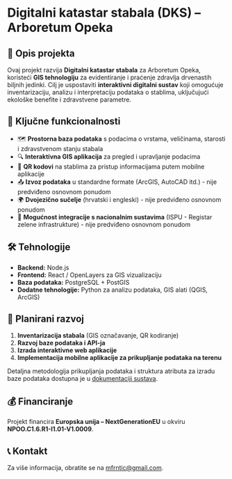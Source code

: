 # Digitalni katastar stabala (DKS) – Arboretum Opeka

## 📌 Opis projekta
Ovaj projekt razvija **Digitalni katastar stabala** za Arboretum Opeka, koristeći **GIS tehnologiju** za evidentiranje i praćenje zdravlja drvenastih biljnih jedinki. Cilj je uspostaviti **interaktivni digitalni sustav** koji omogućuje inventarizaciju, analizu i interpretaciju podataka o stablima, uključujući ekološke benefite i zdravstvene parametre.

## 🚀 Ključne funkcionalnosti
- 🗺 **Prostorna baza podataka** s podacima o vrstama, veličinama, starosti i zdravstvenom stanju stabala
- 🔍 **Interaktivna GIS aplikacija** za pregled i upravljanje podacima
- 📱 **QR kodovi** na stablima za pristup informacijama putem mobilne aplikacije
- 📤 **Izvoz podataka** u standardne formate (ArcGIS, AutoCAD itd.) - nije predviđeno osnovnom ponudom
- 🌍 **Dvojezično sučelje** (hrvatski i engleski) - nije predviđeno osnovnom ponudom
- 🔗 **Mogućnost integracije s nacionalnim sustavima** (ISPU - Registar zelene infrastrukture) - nije predviđeno osnovnom ponudom

## 🛠 Tehnologije
- **Backend:** Node.js
- **Frontend:** React / OpenLayers za GIS vizualizaciju
- **Baza podataka:** PostgreSQL + PostGIS
- **Dodatne tehnologije:** Python za analizu podataka, GIS alati (QGIS, ArcGIS)

## 📅 Planirani razvoj
1. **Inventarizacija stabala** (GIS označavanje, QR kodiranje)
2. **Razvoj baze podataka i API-ja**
3. **Izrada interaktivne web aplikacije** 
4. **Implementacija mobilne aplikacije za prikupljanje podataka na terenu**

Detaljna metodologija prikupljanja podataka i struktura atributa za izradu baze podataka dostupna je u [dokumentaciji sustava](dokumentacija_dks.md).

## 💰 Financiranje
Projekt financira **Europska unija – NextGenerationEU** u okviru **NPOO.C1.6.R1-I1.01-V1.0009**.

## 📞 Kontakt
Za više informacija, obratite se na [mfrntic@gmail.com](mailto:mfrntic@gmail.com).
